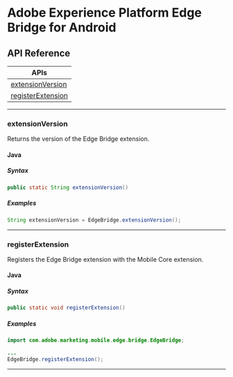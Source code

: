# Adobe Experience Platform Edge Bridge for Android

## API Reference

| APIs                                           |
| ---------------------------------------------- |
| [extensionVersion](#extensionversion)	         |
| [registerExtension](#registerextension)	     |

------

### extensionVersion
Returns the version of the Edge Bridge extension.

#### Java

##### Syntax
```java
public static String extensionVersion()
```

##### Examples
```java
String extensionVersion = EdgeBridge.extensionVersion();
```

------

### registerExtension
Registers the Edge Bridge extension with the Mobile Core extension.

#### Java

##### Syntax
```java
public static void registerExtension()
```

##### Examples
```java
import com.adobe.marketing.mobile.edge.bridge.EdgeBridge;

...
EdgeBridge.registerExtension();
```

------